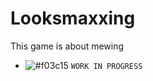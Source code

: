 # Looksmaxxing
This game is about mewing
- ![#f03c15](https://placehold.co/15x15/f03c15/f03c15.png) `WORK IN PROGRESS`
